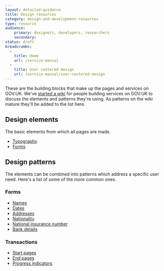 ```yaml
---
layout: detailed-guidance
title: Design resources
category: design-and-development-resources
type: resource
audience:
    primary: designers, developers, researchers
    secondary:
status: draft
breadcrumbs:
  -
    title: Home
    url: /service-manual
  -
    title: User centered design
    url: /service-manual/user-centered-design
---
```


These are the building blocks that make up the pages and services on GOV.UK.
We've [started a wiki](https://designpatterns.hackpad.com/GOV.UK-design-patterns-0eUk1OdHvql) for people building services on GOV.UK to discuss the elements and patterns they're using.
As patterns on the wiki mature they'll be added to the list here.


## Design elements

The basic elements from which all pages are made.

* [Typography](typography.html)
* [Forms](form-labels.html)


## Design patterns

The elements can be combined into patterns which address a specific user need.
Here's a list of some of the more common ones.

### Forms

* [Names](names.html)
* [Dates](dates.html)
* [Addresses](addresses.html)
* [Nationality](nationality.html)
* [National insurance number](national-insurance-number.html)
* [Bank details](bank-details.html)


### Transactions

* [Start pages](start-pages.html)
* [End pages](end-pages.html)
* [Progress indicators](progress-indicators.html)

